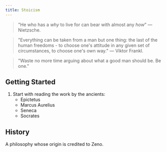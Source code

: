 ```yaml
---
title: Stoicism
---
```


> "He who has a *why* to live for can bear with almost any *how*" — Nietzsche.

> "Everything can be taken from a man but one thing: the last of the human freedoms - to choose one's attitude in any given set of circumstances, to choose one's own way." — Viktor Frankl.

> "Waste no more time arguing about what a good man should be. Be one."

## Getting Started
1. Start with reading the work by the ancients:
    - Epictetus
    - Marcus Aurelius
    - Seneca
    - Socrates
   
## History
A philosophy whose origin is credited to Zeno.

